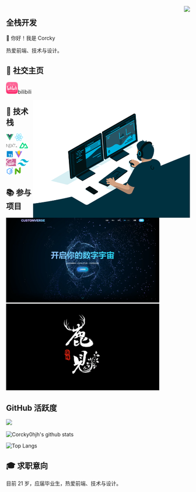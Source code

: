 <img align="right" src="https://count.getloli.com/get/@:Corcky0hjh?theme=rule34">

## 全栈开发

👋 你好！我是 Corcky

热爱前端、技术与设计。

## 📱 社交主页

<a href="https://space.bilibili.com/393842136"><code><img height="32" width="32" src="./img/bilibili.png" /></code></a>bilibili

<img align="right" alt="GIF" src="./img/code.gif" width="430" />

## 💼 技术栈

<a href="https://v3.cn.vuejs.org"><code><img height="20" src="./img/vue.png" /></code></a>
<a href="https://reactjs.org"><code><img height="20" src="./img/react.svg" /></code></a>
<a href="https://nextjs.org/"><code><img height="20" src="./img/next.png" /></code></a>
<a href="https://nuxtjs.org.cn/"><code><img height="20" src="./img/nuxt.jpg" /></code></a>
<a href="https://www.tslang.cn/index.html"><code><img height="20" src="./img/typescript.png" /></code></a>
<a href="https://cn.vitejs.dev"><code><img height="20" src="./img/vite.png" /></code></a>
<a href="https://sass-lang.com"><code><img height="20" src="./img/sass.png" /></code></a>
<a href="https://tailwindcss.com"><code><img height="20" src="./img/tailwindcss.png" /></code></a>
<a href="https://element-plus.org"><code><img height="20" src="./img/element plus.svg" /></code></a>
<a href="https://www.naiveui.com/"><code><img height="20" src="./img/naivelogo.svg" /></code></a>

## 📚 参与项目

<a href="https://www.bilibili.com/video/BV1tdVhzpEXw/?spm_id_from=333.1387.homepage.video_card.click" width="100%" height="100%" controls="controls">
<img style="text-align:right" alt="" src="./img/毕设.jpg" width="420" />
</a>

<a href="https://www.bilibili.com/video/BV1tdVhzpEXw/?spm_id_from=333.1387.homepage.video_card.click" width="100%" height="100%" controls="controls">
<img style="text-align:right" alt="" src="./img/鹿见.png" width="420" />
</a>

## GitHub 活跃度

[![](https://activity-graph.herokuapp.com/graph?username=Corcky0hjh&theme=dracula)](https://github.com/ashutosh00710/github-readme-activity-graph)

![Corcky0hjh's github stats](https://github-readme-stats.vercel.app/api?username=Corcky0hjh&show_icons=true&theme=vue)

![Top Langs](https://github-readme-stats.vercel.app/api/top-langs/?username=Corcky0hjh&langs_count=6)

## 🎓 求职意向

目前 21 岁，应届毕业生，热爱前端、技术与设计。